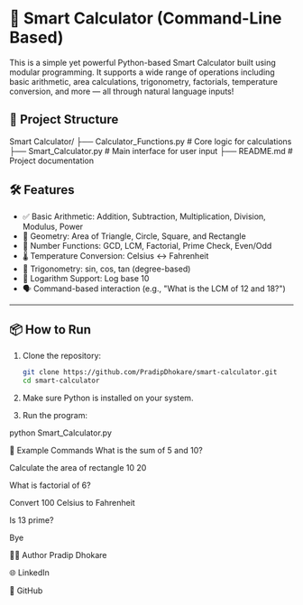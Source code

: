# 🧠 Smart Calculator (Command-Line Based)

This is a simple yet powerful Python-based Smart Calculator built using modular programming. It supports a wide range of operations including basic arithmetic, area calculations, trigonometry, factorials, temperature conversion, and more — all through natural language inputs!

## 📂 Project Structure
Smart Calculator/
├── Calculator_Functions.py # Core logic for calculations
├── Smart_Calculator.py # Main interface for user input
├── README.md # Project documentation

## 🛠️ Features

- ✅ Basic Arithmetic: Addition, Subtraction, Multiplication, Division, Modulus, Power  
- 📐 Geometry: Area of Triangle, Circle, Square, and Rectangle  
- 🔢 Number Functions: GCD, LCM, Factorial, Prime Check, Even/Odd  
- 🌡️ Temperature Conversion: Celsius ↔ Fahrenheit  
- 🧮 Trigonometry: sin, cos, tan (degree-based)  
- 🧾 Logarithm Support: Log base 10  
- 🗣️ Command-based interaction (e.g., "What is the LCM of 12 and 18?")

---

## 📦 How to Run

1. Clone the repository:
   ```bash
   git clone https://github.com/PradipDhokare/smart-calculator.git
   cd smart-calculator

2. Make sure Python is installed on your system.

3. Run the program:

python Smart_Calculator.py


💬 Example Commands
What is the sum of 5 and 10?

Calculate the area of rectangle 10 20

What is factorial of 6?

Convert 100 Celsius to Fahrenheit

Is 13 prime?

Bye


🧑‍💻 Author
Pradip Dhokare

🌐 LinkedIn

🐙 GitHub
